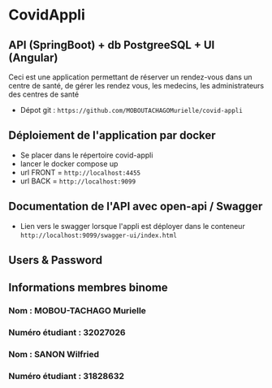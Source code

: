 # CovidAppli

## API (SpringBoot) + db PostgreeSQL + UI (Angular) 

Ceci est une application permettant de réserver un rendez-vous dans un centre de santé,
de gérer les rendez vous, les medecins, les administrateurs des centres de santé

* Dépot git : `https://github.com/MOBOUTACHAGOMurielle/covid-appli`

## Déploiement de l'application par docker 

* Se placer dans le répertoire covid-appli 
* lancer le docker compose up 
* url FRONT = `http://localhost:4455`
* url BACK = `http://localhost:9099`

## Documentation de l'API avec open-api / Swagger 
- Lien vers le swagger lorsque l'appli est déployer dans le conteneur 
`http://localhost:9099/swagger-ui/index.html`

## Users & Password


## Informations membres binome 
### Nom : MOBOU-TACHAGO Murielle
### Numéro étudiant : 32027026

### Nom : SANON Wilfried
### Numéro étudiant : 31828632
